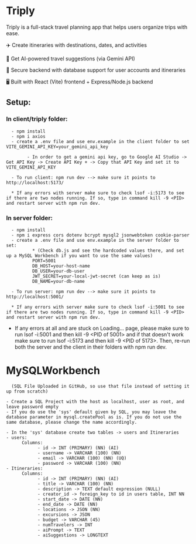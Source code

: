 # Triply

Triply is a full-stack travel planning app that helps users organize trips with ease.

✈️ Create itineraries with destinations, dates, and activities

🤖 Get AI-powered travel suggestions (via Gemini API)

💾 Secure backend with database support for user accounts and itineraries

🖥️ Built with React (Vite) frontend + Express/Node.js backend 

## Setup:

### In client/triply folder:
      - npm install
      - npm i axios
      - create a .env file and use env.example in the client folder to set VITE_GEMINI_API_KEY=your_gemini_api_key

            - In order to get a gemini api key, go to Google AI Studio -> Get API Key -> Create API Key + -> Copy that API Key and set it to VITE_GEMINI_API_KEY

      - To run client: npm run dev --> make sure it points to http://localhost:5173/

      * If any errors with server make sure to check lsof -i:5173 to see if there are two nodes running. If so, type in command kill -9 <PID> and restart server with npm run dev.

### In server folder:
      - npm install
      - npm i express cors dotenv bcrypt mysql2 jsonwebtoken cookie-parser
      - create a .env file and use env.example in the server folder to set:
              * (Check db.js and see the hardcoded values there, and set up a MySQL Workbench if you want to use the same values)
              PORT=5001
              DB_HOST=your-host-name
              DB_USER=your-db-user
              JWT_SECRET=your-local-jwt-secret (can keep as is)
              DB_NAME=your-db-name
              
      - To run server: npm run dev --> make sure it points to http://localhost:5001/

      * If any errors with server make sure to check lsof -i:5001 to see if there are two nodes running. If so, type in command kill -9 <PID> and restart server with npm run dev.

 * If any errors at all and are stuck on Loading... page, please make sure to run lsof -i:5001 and then kill -9 <PID of 5001> and if that doesn't work make sure to run lsof -i:5173 and then kill -9 <PID of 5173>. Then, re-run both the server and the client in their folders with npm run dev.
   
# MySQLWorkbench
      (SQL File Uploaded in GitHub, so use that file instead of setting it up from scratch)
      
    - Create a SQL Project with the host as localhost, user as root, and leave password empty
    - If you do use the 'sys' default given by SQL, you may leave the database parameter in mysql.createPool as is. If you do not use the same database, please change the name accordingly.

    - In the 'sys' database create two tables -> users and Itineraries
    - users:
          Columns:
                - id -> INT (PRIMARY) (NN) (AI)
                - username -> VARCHAR (100) (NN)
                - email -> VARCHAR (100) (NN) (UQ)
                - password -> VARCHAR (100) (NN)
    - Itineraries:
          Columns:
                - id -> INT (PRIMARY) (NN) (AI)
                - title -> VARCHAR (100) (NN)
                - description -> TEXT default expression (NULL)
                - creator_id -> foreign_key to id in users table, INT NN
                - start_date -> DATE (NN)
                - end_date -> DATE (NN)
                - locations -> JSON (NN)
                - excursions -> JSON
                - budget -> VARCHAR (45)
                - numTravelers -> INT
                - aiPrompt -> TEXT
                - aiSuggestions -> LONGTEXT
                

